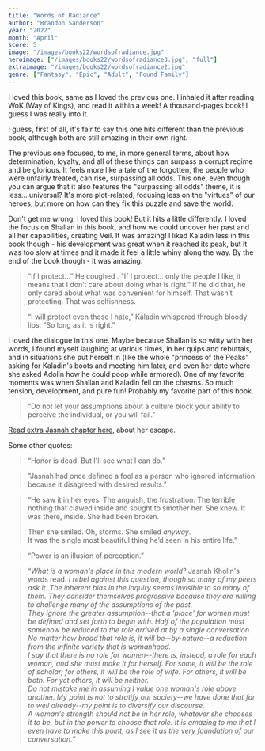 ```yaml
---
title: "Words of Radiance"
author: "Brandon Sanderson"
year: "2022"
month: "April"
score: 5
image: "/images/books22/wordsofradiance.jpg"
heroimage: ["/images/books22/wordsofradiance3.jpg", "full"]
extraimage: "/images/books22/wordsofradiance2.jpg"
genre: ["Fantasy", "Epic", "Adult", "Found Family"]
---
```


I loved this book, same as I loved the previous one. I inhaled it after reading WoK (Way of Kings), and read it within a week! A thousand-pages book! I guess I was really into it.

I guess, first of all, it's fair to say this one hits different than the previous book, although both are still amazing in their own right.

The previous one focused, to me, in more general terms, about how determination, loyalty, and all of these things can surpass a corrupt regime and be glorious. It feels more like a tale of the forgotten, the people who were unfairly treated, can rise, surpassing all odds. This one, even though you can argue that it also features the "surpassing all odds" theme, it is less... universal? It's more plot-related, focusing less on the "virtues" of our heroes, but more on how can they fix this puzzle and save the world.

Don't get me wrong, I loved this book! But it hits a little differently. I loved the focus on Shallan in this book, and how we could uncover her past and all her capabilities, creating Veil. It was amazing! I liked Kaladin less in this book though - his development was great when it reached its peak, but it was too slow at times and it made it feel a little whiny along the way. By the end of the book though - it was amazing.

> “If I protect…” He coughed . “If I protect… only the people I like, it means that I don’t care about doing what is right.” If he did that, he only cared about what was convenient for himself. That wasn’t protecting. That was selfishness.
>
> “I will protect even those I hate,” Kaladin whispered through bloody lips. “So long as it is right.”

I loved the dialogue in this one. Maybe because Shallan is so witty with her words, I found myself laughing at various times, in her quips and rebuttals, and in situations she put herself in (like the whole "princess of the Peaks" asking for Kaladin's boots and meeting him later, and even her date where she asked Adolin how he could poop while armored). One of my favorite moments was when Shallan and Kaladin fell on the chasms. So much tension, development, and pure fun! Probably my favorite part of this book.

> “Do not let your assumptions about a culture block your ability to perceive the individual, or you will fail.”

[Read extra Jasnah chapter here](https://www.tor.com/2014/08/06/stormlight-archive-scene-after-words-of-radiance/), about her escape.

Some other quotes:

> “Honor is dead. But I'll see what I can do.”

> "Jasnah had once defined a fool as a person who ignored information because it disagreed with desired results."

> “He saw it in her eyes. The anguish, the frustration. The terrible nothing that clawed inside and sought to smother her. She knew. It was there, inside. She had been broken.
>
> Then she smiled. Oh, storms. She smiled _anyway_.  
> It was the single most beautiful thing he’d seen in his entire life.”

> “Power is an illusion of perception.”

> “_What is a woman's place in this modern world?_ Jasnah Kholin's words read. _I rebel against this question, though so many of my peers ask it. The inherent bias in the inquiry seems invisible to so many of them. They consider themselves progressive because they are willing to challenge many of the assumptions of the past.  
>  They ignore the greater assumption--that a 'place' for women must be defined and set forth to begin with. Half of the population must somehow be reduced to the role arrived at by a single conversation. No matter how broad that role is, it will be--by-nature--a reduction from the infinite variety that is womanhood.  
>  I say that there is no role for women--there is, instead, a role for each woman, and she must make it for herself. For some, it will be the role of scholar; for others, it will be the role of wife. For others, it will be both. For yet others, it will be neither.  
>  Do not mistake me in assuming I value one woman's role above another. My point is not to stratify our society--we have done that far to well already--my point is to diversify our discourse.  
>  A woman's strength should not be in her role, whatever she chooses it to be, but in the power to choose that role. It is amazing to me that I even have to make this point, as I see it as the very foundation of our conversation.”_
